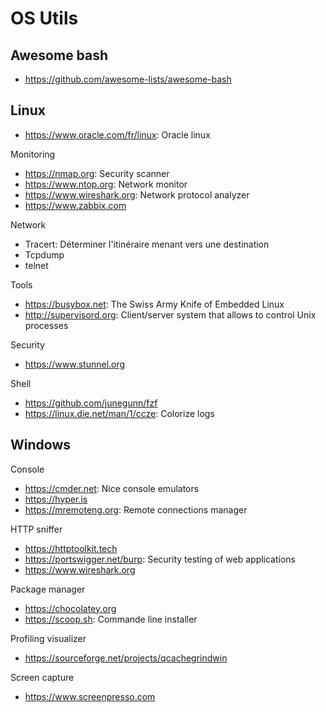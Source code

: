 # OS Utils

## Awesome bash
- https://github.com/awesome-lists/awesome-bash

## Linux
- https://www.oracle.com/fr/linux: Oracle linux


Monitoring
* https://nmap.org: Security scanner
* https://www.ntop.org: Network monitor
* https://www.wireshark.org: Network protocol analyzer
* https://www.zabbix.com

Network
* Tracert: Déterminer l'itinéraire menant vers une destination
* Tcpdump
* telnet

Tools
* https://busybox.net: The Swiss Army Knife of Embedded Linux
* http://supervisord.org: Client/server system that allows to control Unix processes

Security
* https://www.stunnel.org

Shell
* https://github.com/junegunn/fzf
* https://linux.die.net/man/1/ccze: Colorize logs

## Windows
Console
* https://cmder.net: Nice console emulators
* https://hyper.is
* https://mremoteng.org: Remote connections manager

HTTP sniffer
- https://httptoolkit.tech
- https://portswigger.net/burp: Security testing of web applications
- https://www.wireshark.org

Package manager
* https://chocolatey.org
* https://scoop.sh: Commande line installer

Profiling visualizer
* https://sourceforge.net/projects/qcachegrindwin

Screen capture
* https://www.screenpresso.com
